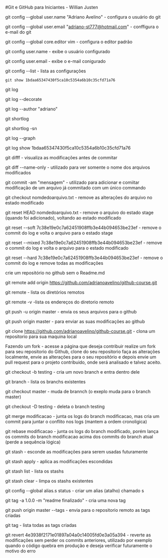 #Git e GitHub para Iniciantes - Willian Justen

git config --global user.name "Adriano Avelino" - configura o usuário do git

git config --global user.email "adriano-st777@hotmail.com" - conffigura o e-mail do git

git config --global core.editor vim - configura o editor padrão

git config user.name - exibe o usuário configurado

git config user.email - exibe o e-mail conigurado

git config --list - lista as configurações

`git show 1bdaa65347430f5ca10c5354a6b10c35cfd71a76`

git log

git log --decorate

git log --author "adriano"

git shortlog

git shortlog -sn

git log --graph

git log show 1bdaa65347430f5ca10c5354a6b10c35cfd71a76

git difff - visualiza as modificações antes de commitar

git diff --name-only - utilizado para ver somente o nome dos arquivos modificados

git commit -am "mensagem" - utilizado para adicionar e comiitar modificação de um arquivo já commitado com um único commando

git checkout nomdedoarquivo.txt - remove as alterações do arquivo no estado modificado

git reset HEAD nomdedoarquivo.txt - remove o arquivo do estado stage (quando foi adicionado), voltando ao estado modificado

git reset --soft 7c38e19e0c7a62451908ffb3e44b094653be23ef - remove o commit do log e volta o arquivo para o estado stage

git reset --mixed 7c38e19e0c7a62451908ffb3e44b094653be23ef - remove o commit do log e volta o arquivo para o estado modificado

git reset --hard 7c38e19e0c7a62451908ffb3e44b094653be23ef - remove o commit do log e remove todas as modificações

crie um repositório no github sem o Readme.md

git remote add origin https://github.com/adrianoavelino/github-course.git

git remote - lista os diretórios remotos

git remote -v -lista os endereços do diretorio remoto

git push -u origin master - envia os seus arquivos para o github

git push origin master - para enviar as suas modificações ao github

git clone https://github.com/adrianoavelino/github-course.git - clona um repositorio para sua maquina local

Fazendo um fork - acesse a página que deseja contribuir realize um fork para seu repositorio do Github, clone do seu repositorio faça as alterações localmente, envie as alterações para o seu repositório e depois envie um pull request para o projeto contribuido, onde será analisado e talvez aceito.

git checkout -b testing - cria um novo branch e entra dentro dele

git branch - lista os branchs existentes

git checkout master - muda de brannch (o exeplo muda para o branch master)

git checkout -D testing - deleta o branch testing

git merge modificacao - junta os logs do branch modificacao, mas cria um commit para juntar o conflito nos logs (mantem a ordem cronoligica)

git rebase modificacao - junta os logs do branch modificado, porém lança os commits do branch modificacao acima dos commits do branch atual (perde a sequência lógica)

git stash - esconde as modificações para serem usadas futuramente

git stash apply - aplica as modificações escondidas

git stash list - lista os stashs

git stash clear - limpa os stashs existentes

git config --global alias.s status - criar um alias (atalho) chamado s

git tag -a 1.0.0 -m "readme finalizado" - cria uma nova tag

git push origin master --tags - envia para o repositorio remoto as tags criadas

git tag - lista todas as tags criadas

git revert 4e3938f2171e01897a04a0c14005fd0e3a05a394 - reverte as modificações sem perder os commits anteriores, utilizado por exemplo quando o código quebra em produção e deseja verificar futuramente o motivo do erro





















